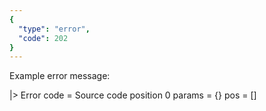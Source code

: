 ```yaml
---
{
  "type": "error",
  "code": 202
}
---
```

Example error message:

|> Error
    code =
        Source code position 0
    params = {}
    pos = []
